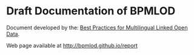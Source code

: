 # Draft Documentation of BPMLOD

Document developed by the: [Best Practices for Multilingual Linked Open Data](<http://www.w3.org/community/bpmlod/>).

Web page available at http://bpmlod.github.io/report
